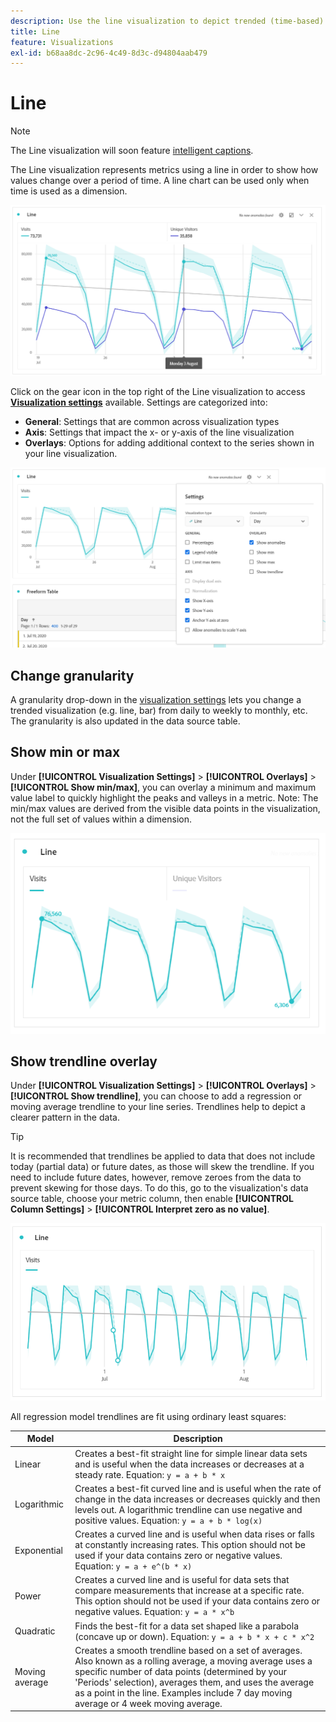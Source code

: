 ```yaml
---
description: Use the line visualization to depict trended (time-based) data sets
title: Line
feature: Visualizations
exl-id: b68aa8dc-2c96-4c49-8d3c-d94804aab479
---
```

# Line

>[!NOTE]
>
>The Line visualization will soon feature [intelligent captions](/help/analysis-workspace/visualizations/intelligent-captions.md).

The Line visualization represents metrics using a line in order to show how values change over a period of time. A line chart can be used only when time is used as a dimension.

![Line visualization](assets/line-viz.png)

Click on the gear icon in the top right of the Line visualization to access [**Visualization settings**](freeform-analysis-visualizations.md) available. Settings are categorized into:

* **General**: Settings that are common across visualization types
* **Axis**: Settings that impact the x- or y-axis of the line visualization
* **Overlays**: Options for adding additional context to the series shown in your line visualization.

![Visualization settings](assets/viz-settings-modal.png)

## Change granularity

A granularity drop-down in the [visualization settings](freeform-analysis-visualizations.md) lets you change a trended visualization (e.g. line, bar) from daily to weekly to monthly, etc. The granularity is also updated in the data source table.

## Show min or max

Under **[!UICONTROL Visualization Settings]** > **[!UICONTROL Overlays]** > **[!UICONTROL Show min/max]**, you can overlay a minimum and maximum value label to quickly highlight the peaks and valleys in a metric. Note: The min/max values are derived from the visible data points in the visualization, not the full set of values within a dimension.

![Show min/max](assets/min-max-labels.png)

## Show trendline overlay

Under **[!UICONTROL Visualization Settings]** > **[!UICONTROL Overlays]** > **[!UICONTROL Show trendline]**, you can choose to add a regression or moving average trendline to your line series. Trendlines help to depict a clearer pattern in the data.

>[!TIP]
>
>It is recommended that trendlines be applied to data that does not include today (partial data) or future dates, as those will skew the trendline. If you need to include future dates, however, remove zeroes from the data to prevent skewing for those days. To do this, go to the visualization's data source table, choose your metric column, then enable **[!UICONTROL Column Settings]** > **[!UICONTROL Interpret zero as no value]**.

![Linear trendline](assets/show-linear-trendline.png)

All regression model trendlines are fit using ordinary least squares:

| Model | Description |
| --- | --- |
| Linear | Creates a best-fit straight line for simple linear data sets and is useful when the data increases or decreases at a steady rate. Equation: `y = a + b * x` |
| Logarithmic | Creates a best-fit curved line and is useful when the rate of change in the data increases or decreases quickly and then levels out. A logarithmic trendline can use negative and positive values. Equation: `y = a + b * log(x)` |
| Exponential | Creates a curved line and is useful when data rises or falls at constantly increasing rates. This option should not be used if your data contains zero or negative values. Equation: `y = a + e^(b * x)` |
| Power | Creates a curved line and is useful for data sets that compare measurements that increase at a specific rate. This option should not be used if your data contains zero or negative values. Equation: `y = a * x^b` |
| Quadratic | Finds the best-fit for a data set shaped like a parabola (concave up or down). Equation: `y = a + b * x + c * x^2` |
| Moving average | Creates a smooth trendline based on a set of averages. Also known as a rolling average, a moving average uses a specific number of data points (determined by your 'Periods' selection), averages them, and uses the average as a point in the line. Examples include 7 day moving average or 4 week moving average.|
